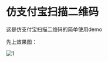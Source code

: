 ﻿# 仿支付宝扫描二维码
这是仿支付宝扫描二维码的简单使用demo

先上效果图：

![1](https://github.com/wuqingsen/ZXingScanWu/blob/master/gif5.gif)  


